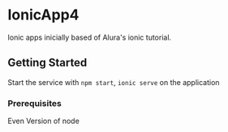 # IonicApp4

Ionic apps inicially based of Alura's ionic tutorial.

## Getting Started

Start the service with `npm start`, `ionic serve` on the application

### Prerequisites

Even Version of node
